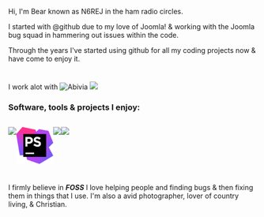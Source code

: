 Hi, I'm Bear known as N6REJ in the ham radio circles.  

I started with @github due to my love of Joomla! & working with the Joomla bug squad in hammering out issues within the code.  

Through the years I've started using github for all my coding projects now & have come to enjoy it.  

I work alot with  ![Abivia](https://my.abivia.net/assets/img/logo.jpg) <a href="https://am-graphix.com"><img src="https://am-graphix.com/images/sitegraphix/AMGLogo2012.png" style="padding-top: 24px;height=75px; width: 250px;" /></a>
<h3>Software, tools & projects I enjoy:</h3>
<p style="width: 100%; height: 100px; float: left; text-align: left;">
<img style="float: left;" src="https://cdn.joomla.org/images/Joomla_logo.png" height="75px" width="auto" />
<img style="float: left;" src="https://github.com/N6REJ/n6rej.github.io/blob/master/phpstorm.png" height="75px" width="auto"/>
<img style="float: left;" src="https://netbeans.apache.org/images/apache-netbeans.svg" height="75px" width="auto"/>
<img style="float: left; max-width="100px;" src="https://d2ogrdw2mh0rsl.cloudfront.net/production/images/static/header/header-logo.svg" height="75px" width="auto" />
</p>

I firmly believe in ***FOSS*** 
I love helping people and finding bugs & then fixing them in things that I use.
I'm also a avid photographer, lover of country living, & Christian.
